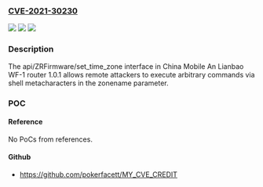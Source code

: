 ### [CVE-2021-30230](https://cve.mitre.org/cgi-bin/cvename.cgi?name=CVE-2021-30230)
![](https://img.shields.io/static/v1?label=Product&message=n%2Fa&color=blue)
![](https://img.shields.io/static/v1?label=Version&message=n%2Fa&color=blue)
![](https://img.shields.io/static/v1?label=Vulnerability&message=n%2Fa&color=brighgreen)

### Description

The api/ZRFirmware/set_time_zone interface in China Mobile An Lianbao WF-1 router 1.0.1 allows remote attackers to execute arbitrary commands via shell metacharacters in the zonename parameter.

### POC

#### Reference
No PoCs from references.

#### Github
- https://github.com/pokerfacett/MY_CVE_CREDIT

